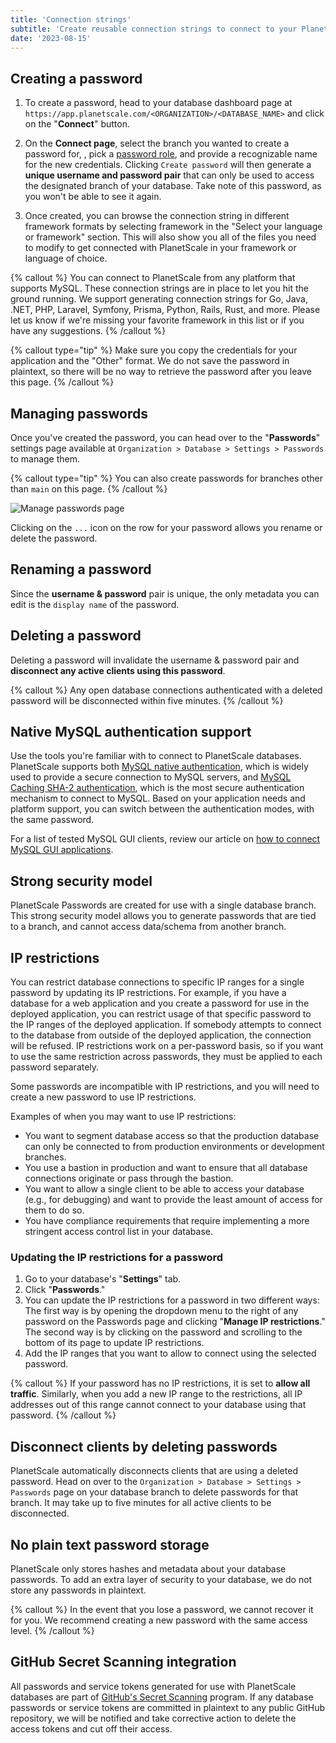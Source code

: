 ```yaml
---
title: 'Connection strings'
subtitle: 'Create reusable connection strings to connect to your PlanetScale database.'
date: '2023-08-15'
---
```


## Creating a password

1. To create a password, head to your database dashboard page at `https://app.planetscale.com/<ORGANIZATION>/<DATABASE_NAME>` and click on the "**Connect**" button.

2. On the **Connect page**, select the branch you wanted to create a password for, , pick a [password role](/docs/concepts/password-roles), and provide a recognizable name for the new credentials. Clicking `Create password` will then generate a **unique username and password pair** that can only be used to access the designated branch of your database. Take note of this password, as you won't be able to see it again.

3. Once created, you can browse the connection string in different framework formats by selecting framework in the "Select your language or framework" section. This will also show you all of the files you need to modify to get connected with PlanetScale in your framework or language of choice.

{% callout %}
You can connect to PlanetScale from any platform that supports MySQL. These connection strings are in place to let you hit the ground running. We support generating connection strings for Go, Java, .NET, PHP, Laravel, Symfony, Prisma, Python, Rails, Rust, and more. Please let us know if we're missing your favorite framework in this list or if you have any suggestions.
{% /callout %}

{% callout type="tip" %}
Make sure you copy the credentials for your application and the "Other" format. We do not save the password in plaintext, so there will be no way to retrieve the password after you leave this page.
{% /callout %}

## Managing passwords

Once you've created the password, you can head over to the "**Passwords**" settings page available at `Organization > Database > Settings > Passwords` to manage them.

{% callout type="tip" %}
You can also create passwords for branches other than `main` on this page.
{% /callout %}

![Manage passwords page](/assets/docs/concepts/connection-strings/manage-2.png)

Clicking on the `...` icon on the row for your password allows you rename or delete the password.

## Renaming a password

Since the **username & password** pair is unique, the only metadata you can edit is the `display name` of the password.

## Deleting a password

Deleting a password will invalidate the username & password pair and **disconnect any active clients using this password**.

{% callout %}
Any open database connections authenticated with a deleted password will be disconnected within five minutes.
{% /callout %}

## Native MySQL authentication support

Use the tools you're familiar with to connect to PlanetScale databases.
PlanetScale supports both [MySQL native authentication](https://dev.mysql.com/doc/refman/8.0/en/native-pluggable-authentication.html), which is widely used to provide a secure connection to MySQL servers,
and [MySQL Caching SHA-2 authentication](https://dev.mysql.com/doc/refman/8.0/en/caching-sha2-pluggable-authentication.html), which is the most secure authentication mechanism to connect to MySQL.
Based on your application needs and platform support, you can switch between the authentication modes, with the same password.

For a list of tested MySQL GUI clients, review our article on [how to connect MySQL GUI applications](/docs/tutorials/connect-mysql-gui).

## Strong security model

PlanetScale Passwords are created for use with a single database branch.
This strong security model allows you to generate passwords that are tied to a branch, and cannot access data/schema from another branch.

## IP restrictions

You can restrict database connections to specific IP ranges for a single password by updating its IP restrictions. For example, if you have a database for a web application and you create a password for use in the deployed application, you can restrict usage of that specific password to the IP ranges of the deployed application. If somebody attempts to connect to the database from outside of the deployed application, the connection will be refused. IP restrictions work on a per-password basis, so if you want to use the same restriction across passwords, they must be applied to each password separately.

Some passwords are incompatible with IP restrictions, and you will need to create a new password to use IP restrictions.

Examples of when you may want to use IP restrictions:

- You want to segment database access so that the production database can only be connected to from production environments or development branches.
- You use a bastion in production and want to ensure that all database connections originate or pass through the bastion.
- You want to allow a single client to be able to access your database (e.g., for debugging) and want to provide the least amount of access for them to do so.
- You have compliance requirements that require implementing a more stringent access control list in your database.

### Updating the IP restrictions for a password

1. Go to your database's "**Settings**" tab.
2. Click "**Passwords**."
3. You can update the IP restrictions for a password in two different ways: The first way is by opening the dropdown menu to the right of any password on the Passwords page and clicking "**Manage IP restrictions**." The second way is by clicking on the password and scrolling to the bottom of its page to update IP restrictions.
4. Add the IP ranges that you want to allow to connect using the selected password.

{% callout %}
If your password has no IP restrictions, it is set to **allow all traffic**. Similarly, when you add a new IP range to the restrictions, all IP addresses out of this range cannot connect to your database using that password.
{% /callout %}

## Disconnect clients by deleting passwords

PlanetScale automatically disconnects clients that are using a deleted password.
Head on over to the `Organization > Database > Settings > Passwords` page on your database branch to delete passwords for that branch.
It may take up to five minutes for all active clients to be disconnected.

## No plain text password storage

PlanetScale only stores hashes and metadata about your database passwords.
To add an extra layer of security to your database, we do not store any passwords in plaintext.

{% callout %}
In the event that you lose a password, we cannot recover it for you. We recommend creating a new password with the
same access level.
{% /callout %}

## GitHub Secret Scanning integration

All passwords and service tokens generated for use with PlanetScale databases are part of [GitHub's Secret Scanning](https://docs.github.com/en/code-security/secret-security/about-secret-scanning) program. If any database passwords or service tokens are committed in plaintext to any public GitHub repository, we will be notified and take corrective action to delete the access tokens and cut off their access.
